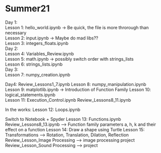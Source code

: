 # Summer21
Day 1:  
Lesson 1: hello_world.ipynb -> Be quick, the file is more throrough than necessary  
Lesson 2: input.ipynb -> Maybe do mad libs??  
Lesson 3: integers_floats.ipynb  
Day 2:  
Lesson 4: Variables_Review.ipynb  
Lesson 5: math.ipynb -> possibly switch order with strings_lists  
Lesson 6: strings_lists.ipynb  
Day 3:  
Lesson 7: numpy_creation.ipynb  

Day4:
Review_Lessons1_7.ipynb
Lesson 8: numpy_manipulation.ipynb  
Lesson 9: matplotlib.ipynb -> Introduction of Function Family
Lesson 10: logical_statements.ipynb  
Lesson 11: Execution_Control.ipynb
Review_Lessons8_11.ipynb

In the works:
Lesson 12: Loops.ipynb

Switch to Notebook + Spyder
Lesson 13: Functions.ipynb
Review_Lessons8_13.ipynb --> Function family parameters a, h, k and their effect on a function
Lesson 14: Draw a shape using Turtle
Lesson 15: Transformations --> Rotation, Translation, Dilation, Reflection
Review_Lesson_Image Processing --> image processing project
Review_Lesson_Sound Processing --> project

